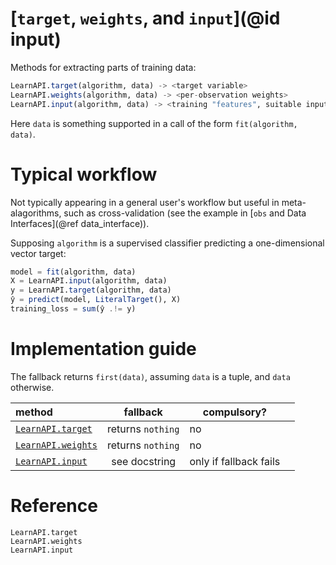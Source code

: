 # [`target`, `weights`, and `input`](@id input)

Methods for extracting parts of training data:

```julia
LearnAPI.target(algorithm, data) -> <target variable>
LearnAPI.weights(algorithm, data) -> <per-observation weights>
LearnAPI.input(algorithm, data) -> <training "features", suitable input for `predict` or `transform`>
```

Here `data` is something supported in a call of the form `fit(algorithm, data)`. 

# Typical workflow

Not typically appearing in a general user's workflow but useful in meta-alagorithms, such
as cross-validation (see the example in [`obs` and Data Interfaces](@ref data_interface)).

Supposing `algorithm` is a supervised classifier predicting a one-dimensional vector
target:

```julia
model = fit(algorithm, data)
X = LearnAPI.input(algorithm, data)
y = LearnAPI.target(algorithm, data)
ŷ = predict(model, LiteralTarget(), X)
training_loss = sum(ŷ .!= y)
```

# Implementation guide

The fallback returns `first(data)`, assuming `data` is a tuple, and `data` otherwise.

| method                     | fallback          | compulsory?            |   |
|:---------------------------|:-----------------:|------------------------|---|
| [`LearnAPI.target`](@ref)  | returns `nothing` | no                     |   |
| [`LearnAPI.weights`](@ref) | returns `nothing` | no                     |   |
| [`LearnAPI.input`](@ref)   | see docstring     | only if fallback fails |   |


# Reference

```@docs
LearnAPI.target
LearnAPI.weights
LearnAPI.input
```
